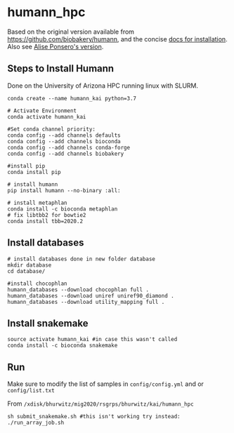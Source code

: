# humann_hpc

Based on the original version available from https://github.com/biobakery/humann, and the concise [docs for installation](https://huttenhower.sph.harvard.edu/humann). Also see [Alise Ponsero's version](https://github.com/aponsero/Humann_annotation_HPC).

## Steps to Install Humann

Done on the University of Arizona HPC running linux with SLURM.

```
conda create --name humann_kai python=3.7

# Activate Environment
conda activate humann_kai

#Set conda channel priority:
conda config --add channels defaults
conda config --add channels bioconda
conda config --add channels conda-forge
conda config --add channels biobakery

#install pip
conda install pip

# install humann
pip install humann --no-binary :all:

# install metaphlan
conda install -c bioconda metaphlan
# fix libtbb2 for bowtie2
conda install tbb=2020.2
```

## Install databases

```
# install databases done in new folder database
mkdir database
cd database/

#install chocophlan
humann_databases --download chocophlan full .
humann_databases --download uniref uniref90_diamond .
humann_databases --download utility_mapping full .
```

## Install snakemake
```
source activate humann_kai #in case this wasn't called
conda install -c bioconda snakemake
```

## Run

Make sure to modify the list of samples in `config/config.yml` and or `config/list.txt`

From `/xdisk/bhurwitz/mig2020/rsgrps/bhurwitz/kai/humann_hpc`
```
sh submit_snakemake.sh #this isn't working try instead:
./run_array_job.sh
```
